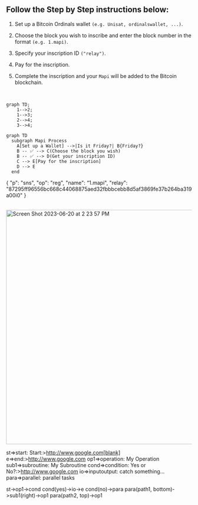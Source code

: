 

## Follow the Step by Step instructions below:

1. Set up a Bitcoin Ordinals wallet `(e.g. Unisat, ordinalswallet, ...)`.

2. Choose the block you wish to inscribe and enter the block number in the format `(e.g. 1.mapi)`.
   
4. Specify your inscription ID `("relay")`.

5. Pay for the inscription.
   
6. Complete the inscription and your `Mapi` will be added to the Bitcoin blockchain.
   
<br>

```mermaid
graph TD;
    1-->2;
    1-->3;
    2-->4;
    3-->4;
```

```mermaid
graph TD
  subgraph Mapi Process
    A[Set up a Wallet] -->|Is it Friday?| B{Friday?}
    B -- ✅ --> C(Choose the block you wish)
    B -- ✅ --> D(Get your inscription ID)
    C --> E[Pay for the inscription]
    D --> E
  end

```



{ 
  "p": "sns",
  "op": "reg",
  "name": “1.mapi",
  "relay": "87295ff96556bc668c44068875aed32fbbbcebb8d5af3869fe37b264ba319a00i0"
}

<br>


<img width="635" alt="Screen Shot 2023-06-20 at 2 23 57 PM" src="https://github.com/3D4D5D/3D4D5D/assets/130207760/b51726c2-9b57-48f4-8021-d9a21e1d3374">

<br>

st=>start: Start:>http://www.google.com[blank]
e=>end:>http://www.google.com
op1=>operation: My Operation
sub1=>subroutine: My Subroutine
cond=>condition: Yes
or No?:>http://www.google.com
io=>inputoutput: catch something...
para=>parallel: parallel tasks

st->op1->cond
cond(yes)->io->e
cond(no)->para
para(path1, bottom)->sub1(right)->op1
para(path2, top)->op1



